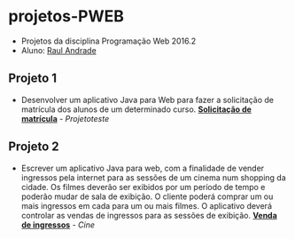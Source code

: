 # projetos-PWEB
* Projetos da disciplina Programação Web 2016.2
* Aluno: [Raul Andrade](https://github.com/andraderaul)

## Projeto 1 
* Desenvolver um aplicativo Java para Web para fazer a solicitação de matrícula dos alunos de um
determinado curso. [**Solicitação de matrícula**](https://github.com/andraderaul/projetosPWEB/tree/master/projetoteste) - *Projetoteste*


## Projeto 2
* Escrever um aplicativo Java para web, com a finalidade de vender ingressos pela internet para as sessões de
um cinema num shopping da cidade. Os filmes deverão ser exibidos por um período de tempo e poderão
mudar de sala de exibição. O cliente poderá comprar um ou mais ingressos em cada para um ou mais filmes.
O aplicativo deverá controlar as vendas de ingressos para as sessões de exibição. [**Venda de ingressos**](https://github.com/andraderaul/projetosPWEB/tree/master/Cine) - *Cine*
